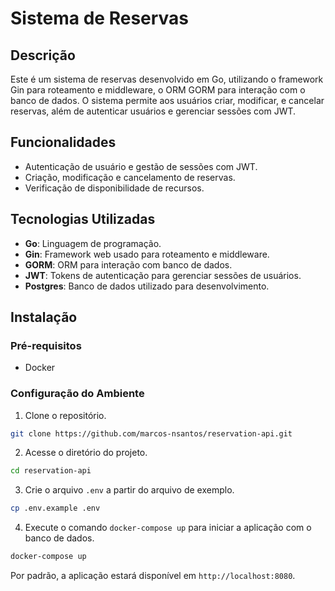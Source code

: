 # Sistema de Reservas

## Descrição

Este é um sistema de reservas desenvolvido em Go, utilizando o framework Gin para roteamento e middleware, o ORM GORM
para interação com o banco de dados. O sistema permite aos usuários criar, modificar, e cancelar reservas, além de
autenticar usuários e gerenciar sessões com JWT.

## Funcionalidades

- Autenticação de usuário e gestão de sessões com JWT.
- Criação, modificação e cancelamento de reservas.
- Verificação de disponibilidade de recursos.

## Tecnologias Utilizadas

- **Go**: Linguagem de programação.
- **Gin**: Framework web usado para roteamento e middleware.
- **GORM**: ORM para interação com banco de dados.
- **JWT**: Tokens de autenticação para gerenciar sessões de usuários.
- **Postgres**: Banco de dados utilizado para desenvolvimento.

## Instalação

### Pré-requisitos

- Docker

### Configuração do Ambiente

1. Clone o repositório.

```bash
git clone https://github.com/marcos-nsantos/reservation-api.git
```

2. Acesse o diretório do projeto.

```bash
cd reservation-api
```

3. Crie o arquivo `.env` a partir do arquivo de exemplo.

```bash
cp .env.example .env
```

4. Execute o comando `docker-compose up` para iniciar a aplicação com o banco de dados.

```bash
docker-compose up
```

Por padrão, a aplicação estará disponível em `http://localhost:8080`.